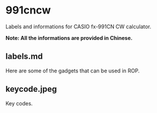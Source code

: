 # 991cncw
Labels and informations for CASIO fx-991CN CW calculator.

**Note: All the informations are provided in Chinese.**

## labels.md
Here are some of the gadgets that can be used in ROP.

## keycode.jpeg
Key codes.
